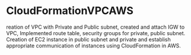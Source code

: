 # CloudFormationVPCAWS

reation of VPC with Private and Public subnet, created and attach IGW to VPC, Implemented route table, security groups for private, public subnet. Creation of EC2 instance in public subnet and private and establish appropriate communication of instances using CloudFormation in AWS.
